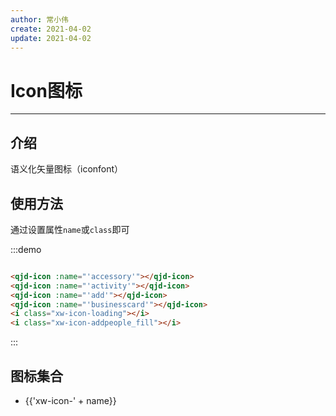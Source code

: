 ```yaml
---
author: 常小伟
create: 2021-04-02
update: 2021-04-02
---
```


# Icon图标

<script>
    import Clipboard from 'clipboard';
    import iconData from '@/consts/icon'
    import { Message } from 'element-ui';
    export default {
        data() {
            return {
                xw_icons: iconData,
                iconDom: null
            }
        },
        methods: {
            md_copy_handle(name) {
                // this.iconDom =  `<i class="xw-icon-${name}"></i>`
                this.iconDom =  `<qjd-icon :name="'${name}'"></qjd-icon>`
                var clipboard = new Clipboard('#md_copy_list')
                clipboard.on('success', (e)=>{
                    Message.success(`复制成功: ${e.text}`)
                    clipboard.destroy()
                })
                clipboard.on('error', (error)=>{
                    Message.error(`复制失败: ${error}`)
                    clipboard.destroy()
                })
            }
        }
    }
</script>

---

## 介绍

语义化矢量图标（iconfont）

## 使用方法

通过设置属性```name```或```class```即可

<div class="demo_block">
    <qjd-icon class="bg_icon" :name="'accessory'"></qjd-icon>
    <qjd-icon class="bg_icon" :name="'activity'"></qjd-icon>
    <qjd-icon class="bg_icon" :name="'add'"></qjd-icon>
    <qjd-icon class="bg_icon" :name="'businesscard'"></qjd-icon>
    <i class="xw-icon-loading bg_icon"></i>
    <i class="xw-icon-addpeople_fill bg_icon"></i>
</div>

:::demo
```html

<qjd-icon :name="'accessory'"></qjd-icon>
<qjd-icon :name="'activity'"></qjd-icon>
<qjd-icon :name="'add'"></qjd-icon>
<qjd-icon :name="'businesscard'"></qjd-icon>
<i class="xw-icon-loading"></i>
<i class="xw-icon-addpeople_fill"></i>
```
:::

## 图标集合

<ul class="icon_list">
    <li id="md_copy_list" v-for="name in xw_icons" :key="name" @click="md_copy_handle(name)" :data-clipboard-text="iconDom">
        <qjd-icon :class="'xw-icon-' + name"></qjd-icon>
        <span>{{'xw-icon-' + name}}</span>
    </li>
</ul>

